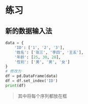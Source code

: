 
# 练习

## 新的数据输入法

```py
data = {
    'ID': ['1', '2', '3'],
    '姓名': ['张三', '李四', '王五'],
    '年龄': [25, 30, 28],
    '性别': ['男', '男', '女']
}
# 修改为
df = pd.DataFrame(data)
df = df.set_index('ID')
print(df)
```

> 其中将每个序列都放在框
